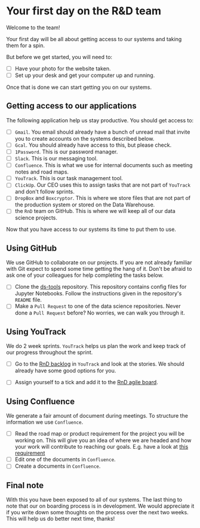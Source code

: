 # Your first day on the R&D team

Welcome to the team!

Your first day will be all about getting access to our systems and taking them for a spin.

But before we get started, you will need to:

- [ ] Have your photo for the website taken. 
- [ ] Set up your desk and get your computer up and running.

Once that is done we can start getting you on our systems.

## Getting access to our applications

The following application help us stay productive. You should get access to:

- [ ] `Gmail`. You email should already have a bunch of unread mail that invite you to create accounts on the systems described below.
- [ ] `Gcal`. You should already have access to this, but please check. 
- [ ] `1Password`. This is our password manager.
- [ ] `Slack`. This is our messaging tool.
- [ ] `Confluence`. This is what we use for internal documents such as meeting notes and road maps.
- [ ] `YouTrack`. This is our task management tool.
- [ ] `ClickUp`. Our CEO uses this to assign tasks that are not part of `YouTrack` and don't follow sprints.
- [ ] `DropBox` and `Boxcryptor`. This is where we store files that are not part of the production system or stored on the Data Warehouse.
- [ ] the `RnD` team on GitHub. This is where we will keep all of our data science projects.

Now that you have access to our systems its time to put them to use.

## Using GitHub

We use GitHub to collaborate on our projects. If you are not already familiar with Git expect to spend some time getting the hang of it. Don't be afraid to ask one of your colleagues for help completing the tasks below.

- [ ] Clone the [ds-tools](https://github.com/rehfeldmedical/ds-tools) repository. This repository contains config files for Jupyter Notebooks. Follow the instructions given in the repository's `README` file.
- [ ] Make a `Pull Request` to one of the data science repositories. Never done a `Pull Request` before? No worries, we can walk you through it.

## Using YouTrack

We do 2 week sprints. `YouTrack` helps us plan the work and keep track of our progress throughout the sprint.

- [ ] Go to the [RnD backlog](https://makewise.myjetbrains.com/youtrack/issues/RD?q=project:%20%7BResearch%20and%20Development%7D%20Stage:%20Backlog) in `YouTrack` and look at the stories. We should already have some good options for you.
- [ ] Assign yourself to a tick and add it to the [RnD agile board](https://makewise.myjetbrains.com/youtrack/agiles/).


## Using Confluence

We generate a fair amount of document during meetings. To structure the information we use `Confluence`. 

- [ ] Read the road map or product requirement for the project you will be working on. This will give you an idea of where we are headed and how your work will contribute to reaching our goals. E.g. have a look at [this requirement](https://makewisedk.atlassian.net/wiki/spaces/RD/pages/42926211/The+ECG+Analyzer)
- [ ] Edit one of the documents in `Confluence`.
- [ ] Create a documents in `Confluence`.

## Final note
With this you have been exposed to all of our systems. The last thing to note that our on boarding process is in development. We would appreciate it if you write down some thoughts on the process over the next two weeks. This will help us do better next time, thanks! 